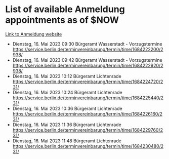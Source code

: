 # List of available Anmeldung appointments as of $NOW
[Link to Anmeldung website](https://service.berlin.de/terminvereinbarung/termin/tag.php?termin=1&anliegen[]=120686&dienstleisterlist=122210,122217,327316,122219,327312,122227,327314,122231,327346,122243,327348,122254,122252,329742,122260,329745,122262,329748,122271,327278,122273,327274,122277,327276,330436,122280,327294,122282,327290,122284,327292,122291,327270,122285,327266,122286,327264,122296,327268,150230,329760,122297,327286,122294,327284,122312,329763,122314,329775,122304,327330,122311,327334,122309,327332,317869,122281,327352,122279,329772,122283,122276,327324,122274,327326,122267,329766,122246,327318,122251,327320,122257,327322,122208,327298,122226,327300&herkunft=http%3A%2F%2Fservice.berlin.de%2Fdienstleistung%2F120686%2F)
- Dienstag, 16. Mai 2023 09:30 Bürgeramt Wasserstadt - Vorzugstermine https://service.berlin.de/terminvereinbarung/termin/time/1684222200/2938/
- Dienstag, 16. Mai 2023 09:42 Bürgeramt Wasserstadt - Vorzugstermine https://service.berlin.de/terminvereinbarung/termin/time/1684222920/2938/
- Dienstag, 16. Mai 2023 10:12 Bürgeramt Lichtenrade https://service.berlin.de/terminvereinbarung/termin/time/1684224720/231/
- Dienstag, 16. Mai 2023 10:24 Bürgeramt Lichtenrade https://service.berlin.de/terminvereinbarung/termin/time/1684225440/231/
- Dienstag, 16. Mai 2023 10:36 Bürgeramt Lichtenrade https://service.berlin.de/terminvereinbarung/termin/time/1684226160/231/
- Dienstag, 16. Mai 2023 11:36 Bürgeramt Lichtenrade https://service.berlin.de/terminvereinbarung/termin/time/1684229760/231/
- Dienstag, 16. Mai 2023 11:48 Bürgeramt Lichtenrade https://service.berlin.de/terminvereinbarung/termin/time/1684230480/231/
